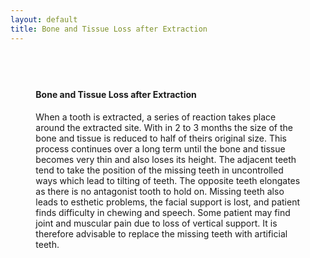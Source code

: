 ```yaml
---
layout: default
title: Bone and Tissue Loss after Extraction
---
```


<div class="row">
<div class="primary_color text-light" style="url() center; padding: 8%;">

<h4>Bone and Tissue Loss after Extraction</h4>
<p></p>


<p>When a tooth is extracted, a series of reaction takes place around the extracted site. With in 2 to 3 months the size of the bone and tissue is reduced to half of theirs original size. This process continues over a long term until the bone and tissue becomes very thin and also loses its height. The adjacent teeth tend to take the position of the missing teeth in uncontrolled ways which lead to tilting of teeth. The opposite teeth elongates as there is no antagonist tooth to hold on. Missing teeth also leads to esthetic problems, the facial support is lost, and patient finds difficulty in chewing and speech. Some patient may find joint and muscular pain due to loss of vertical support. It is therefore advisable to replace the missing teeth with artificial teeth.
</p>
